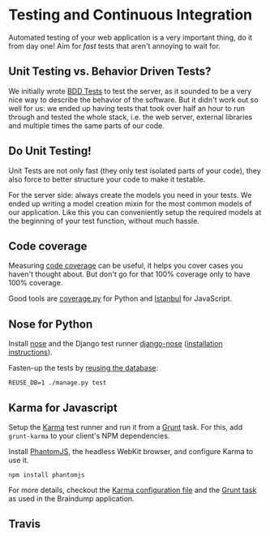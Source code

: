 # Testing and Continuous Integration #

Automated testing of your web application is a very important thing, do it from day one! Aim for *fast* tests that aren't annoying to wait for.


## Unit Testing vs. Behavior Driven Tests? ##

We initially wrote [BDD Tests](https://en.wikipedia.org/wiki/Behavior-driven_development) to test the server, as it sounded to be a very nice way to describe the behavior of the software. But it didn't work out so well for us: we ended up having tests that took over half an hour to run through and tested the whole stack, i.e. the web server, external libraries and multiple times the same parts of our code.


## Do Unit Testing! ##

Unit Tests are not only fast (they only test isolated parts of your code), they also force to better structure your code to make it testable.

For the server side: always create the models you need in your tests. We ended up writing a model creation mixin for the most common models of our application. Like this you can conveniently setup the required models at the beginning of your test function, without much hassle.


## Code coverage ##

Measuring [code coverage](https://en.wikipedia.org/wiki/Code_coverage) can be useful, it helps you cover cases you haven't thought about. But don't go for that 100% coverage only to have 100% coverage.

Good tools are [coverage.py](http://nedbatchelder.com/code/coverage/) for Python and [Istanbul](https://github.com/yahoo/istanbul) for JavaScript.


## Nose for Python ##

Install [nose](https://nose.readthedocs.org/) and the Django test runner [django-nose](https://github.com/django-nose/django-nose) ([installation instructions](https://github.com/django-nose/django-nose#installation)).

Fasten-up the tests by [reusing the database](https://github.com/django-nose/django-nose#enabling-database-reuse):

    REUSE_DB=1 ./manage.py test


## Karma for Javascript ##

Setup the [Karma](http://karma-runner.github.io) test runner and run it from a [Grunt](http://gruntjs.com) task. For this, add `grunt-karma` to your client's NPM dependencies.

Install [PhantomJS](http://phantomjs.org), the headless WebKit browser, and configure Karma to use it.

    npm install phantomjs

For more details, checkout the [Karma configuration file]() and the [Grunt task]() as used in the Braindump application.


## Travis ##
